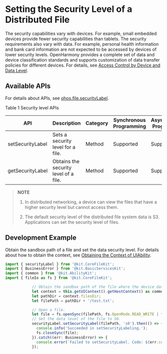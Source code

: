# Setting the Security Level of a Distributed File
<!--Kit: Core File Kit-->
<!--Subsystem: FileManagement-->
<!--Owner: @wangke25; @gsl_1234; @wuchengjun5-->
<!--Designer: @gsl_1234; @wangke25-->
<!--Tester: @liuhonggang123; @yue-ye2; @juxiaopang-->
<!--Adviser: @foryourself-->

The security capabilities vary with devices. For example, small embedded devices provide fewer security capabilities than tablets. The security requirements also vary with data. For example, personal health information and bank card information are not expected to be accessed by devices of lower security levels. OpenHarmony provides a complete set of data and device classification standards and supports customization of data transfer policies for different devices. For details, see [Access Control by Device and Data Level](../database/access-control-by-device-and-data-level.md).

## Available APIs

For details about APIs, see [ohos.file.securityLabel](../reference/apis-core-file-kit/js-apis-file-securityLabel.md).

Table 1 Security level APIs

| API| Description| Category| Synchronous Programming| Asynchronous Programming|
| -------- | -------- | -------- | -------- | -------- |
| setSecurityLabel | Sets a security level for a file.| Method| Supported| Supported|
| getSecurityLabel | Obtains the security level of a file.| Method| Supported| Supported|

> **NOTE**
>
> 1. In distributed networking, a device can view the files that have a higher security level but cannot access them.
>
> 2. The default security level of the distributed file system data is S3. Applications can set the security level of files.

## Development Example

Obtain the sandbox path of a file and set the data security level. For details about how to obtain the context, see [Obtaining the Context of UIAbility](../application-models/uiability-usage.md#obtaining-the-context-of-uiability).


```ts
import { securityLabel } from '@kit.CoreFileKit';
import { BusinessError } from '@kit.BasicServicesKit';
import { common } from '@kit.AbilityKit';
import { fileIo as fs } from '@kit.CoreFileKit';

```
<!--@[set_security_label](https://gitcode.com/openharmony/applications_app_samples/blob/master/code/DocsSample/CoreFile/FileApiFileSample/entry/src/main/ets/pages/Index.ets)-->

``` TypeScript
            // Obtain the sandbox path of the file where the device data level is to be obtained. Ensure that the return value of this.getUIContext().getHostContext() is UIAbilityContext.
            let context = this.getUIContext().getHostContext() as common.UIAbilityContext;
            let pathDir = context.filesDir;
            let filePath = pathDir + '/test.txt';

            // Open a file.
            let file = fs.openSync(filePath, fs.OpenMode.READ_WRITE | fs.OpenMode.CREATE);
            // Set the data level of the file to S0.
            securityLabel.setSecurityLabel(filePath, 's0').then(() => {
              console.info('Succeeded in setSecurityLabeling.');
              fs.closeSync(file);
            }).catch((err: BusinessError) => {
              console.error(`Failed to setSecurityLabel. Code: ${err.code}, message: ${err.message}`);
            });
```
